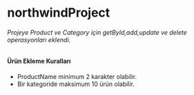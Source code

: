# northwindProject

###### Projeye Product ve Category için getById,add,update ve delete operasyonları eklendi.  


#### Ürün Ekleme Kuralları

- ProductName minimum 2 karakter olabilir. 
- Bir kategoride maksimum 10 ürün olabilir. 
